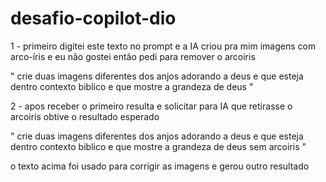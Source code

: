 # desafio-copilot-dio

 1 - primeiro digitei este texto no prompt e a IA criou pra mim imagens com arco-íris e eu não gostei então pedi para remover o arcoiris

" crie duas imagens diferentes dos anjos adorando a deus e que esteja dentro contexto biblico e que mostre a grandeza de deus "


2 - apos receber o primeiro resulta e solicitar para IA que retirasse o arcoiris
obtive o resultado esperado

" crie duas imagens diferentes dos anjos adorando a deus e que esteja dentro contexto biblico e que mostre a grandeza de deus sem arcoiris "

o texto acima foi usado para corrigir as imagens e gerou outro resultado
